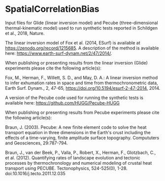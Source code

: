 # SpatialCorrelationBias
Input files for Glide (linear inversion model) and Pecube (three-dimensional thermal-kinematic model) used to run synthetic tests reported in Schildgen et al., 2018, Nature.

The linear inversion model of Fox et al. (2014, ESurf) is available at https://zenodo.org/record/1215685. A description of the method is available here: https://www.earth-surf-dynam.net/2/47/2014/.

When publishing or presenting results from the linear inversion (Glide) experiments please cite the following article(s):

Fox, M., Herman, F., Willett, S. D., and May, D. A.: A linear inversion method to infer exhumation rates in space and time from thermochronometric data, Earth Surf. Dynam., 2, 47-65, https://doi.org/10.5194/esurf-2-47-2014, 2014.

A version of the Pecube code used for running the synthetic tests is available here: https://github.com/HUGG/Pecube-HUGG

When publishing or presenting results from Pecube experiments please cite the following article(s):

Braun, J. (2003). Pecube: A new finite element code to solve the heat transport equation in three dimensions in the Earth's crust including the effects of a time-varying, finite amplitude surface topography. Compututers and Geosciences, 29:787-794.

Braun, J., van der Beek, P., Valla, P., Robert, X., Herman, F., Glotzbach, C., et al. (2012). Quantifying rates of landscape evolution and tectonic processes by thermochronology and numerical modeling of crustal heat transport using PECUBE. Tectonophysics, 524-525(0), 1-28. doi:10.1016/j.tecto.2011.12.035
